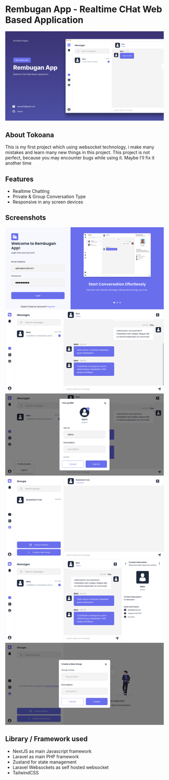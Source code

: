 # Rembugan App - Realtime CHat Web Based Application

![1](./images/hero.png)

## About Tokoana

This is my first project which using websocket technology, i make many mistakes and learn many new things in this project. This project is not perfect, because you may encounter bugs while using it. Maybe I'll fix it another time

## Features

-   Realtime Chatting
-   Private & Group Conversation Type
-   Responsive in any screen devices

## Screenshots

![2](./images/1.png)
![2](./images/2.png)
![3](./images/3.png)
![4](./images/4.png)
![5](./images/5.png)
![5](./images/6.png)

## Library / Framework used

-   NextJS as main Javascript framework
-   Laravel as main PHP framework
-   Zustand for state management
-   Laravel Websockets as self hosted websocket
-   TailwindCSS
